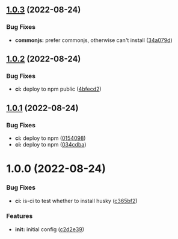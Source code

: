 ## [1.0.3](https://github.com/5app/prettier-config/compare/v1.0.2...v1.0.3) (2022-08-24)


### Bug Fixes

* **commonjs:** prefer commonjs, otherwise can't install ([34a079d](https://github.com/5app/prettier-config/commit/34a079d6a76a0c192f7073b0288943d0798cdd01))

## [1.0.2](https://github.com/5app/prettier-config/compare/v1.0.1...v1.0.2) (2022-08-24)


### Bug Fixes

* **ci:** deploy to npm public ([4bfecd2](https://github.com/5app/prettier-config/commit/4bfecd21a0bbf8778186fc0db27d5f38b8750307))

## [1.0.1](https://github.com/5app/prettier-config/compare/v1.0.0...v1.0.1) (2022-08-24)


### Bug Fixes

* **ci:** deploy to npm ([0154098](https://github.com/5app/prettier-config/commit/0154098d3f24e4861a6ebfaade8e1ae4cf24a567))
* **ci:** deploy to npm ([034cdba](https://github.com/5app/prettier-config/commit/034cdba612c374a4ab0338927e3821c9cc51467c))

# 1.0.0 (2022-08-24)

### Bug Fixes

-   **ci:** is-ci to test whether to install husky ([c365bf2](https://github.com/5app/prettier-config/commit/c365bf29e6880f7ac1df0a2683d41e704f8f2b68))

### Features

-   **init:** initial config ([c2d2e39](https://github.com/5app/prettier-config/commit/c2d2e39a332165a1a79f9626305a8c8bc5bf8a09))
